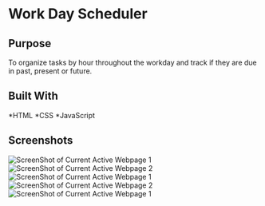 # Work Day Scheduler

## Purpose
To organize tasks by hour throughout the workday and track if they are due in past, present or future. 

## Built With
*HTML
*CSS
*JavaScript

## Screenshots
![ScreenShot of Current Active Webpage 1](./assets/images/workday1.png "splash page")
![ScreenShot of Current Active Webpage 2](./assets/images/workday2.png "timer starts here")
![ScreenShot of Current Active Webpage 1](./assets/images/workday3.png "answered a question")
![ScreenShot of Current Active Webpage 2](./assets/images/workday4.png "answered a question")
![ScreenShot of Current Active Webpage 1](./assets/images/workday5.png "final screen")